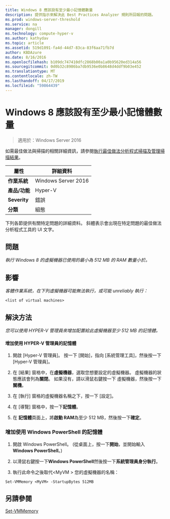 ```yaml
---
title: Windows 8 應該設有至少最小記憶體數量
description: 提供指示來解決此 Best Practices Analyzer 規則所回報的問題。
ms.prod: windows-server-threshold
ms.service: na
manager: dongill
ms.technology: compute-hyper-v
ms.author: kathydav
ms.topic: article
ms.assetid: 519d1091-fa4d-44d7-83ca-83f6aa71fb7d
author: KBDAzure
ms.date: 8/16/2016
ms.openlocfilehash: b109dc747410dfc2868b00a1a0b95620ed314a56
ms.sourcegitcommit: 0d0b32c8986ba7db9536e0b8648d4ddf9b03e452
ms.translationtype: MT
ms.contentlocale: zh-TW
ms.lasthandoff: 04/17/2019
ms.locfileid: "59864439"
---
```

# <a name="windows-8-should-be-configured-with-at-least-the-minimum-amount-of-memory"></a>Windows 8 應該設有至少最小記憶體數量

>適用於：Windows Server 2016

如需最佳做法與掃描的相關詳細資訊，請參閱[執行最佳做法分析程式掃描及管理掃描結果](https://go.microsoft.com/fwlink/p/?LinkID=223177)。  
  
|屬性|詳細資料|  
|-|-|  
|**作業系統**|Windows Server 2016|  
|**產品/功能**|Hyper-V|  
|**Severity**|錯誤|  
|**分類**|組態|  
  
下列各節提供有關特定問題的詳細資料。 斜體表示會出現在特定問題的最佳做法分析程式工具的 UI 文字。  
  
## <a name="issue"></a>**問題**  
*執行 Windows 8 的虛擬機器已使用的最小為 512 MB 的 RAM 數量小於。*  
  
## <a name="impact"></a>**影響**  
*客體作業系統，在下列虛擬機器可能無法執行，或可能 unreliably 執行：*  
```  
<list of virtual machines>  
```  
## <a name="resolution"></a>**解決方法**  
*您可以使用 HYPER-V 管理員來增加配置給此虛擬機器至少 512 MB 的記憶體。*  
  
#### <a name="increase-the-memory-using-hyper-v-manager"></a>增加使用 HYPER-V 管理員的記憶體  
  
1.  開啟 \[Hyper-V 管理員\]。 按一下 [開始]，指向 [系統管理工具]，然後按一下 [Hyper-V 管理員]。  
  
2.  在 [結果] 窗格中，在**虛擬機器**，選取您想要設定的虛擬機器。 虛擬機器的狀態應該會列為**關閉**。 如果沒有，請以滑鼠右鍵按一下 虛擬機器，然後按一下**關機**。  
  
3.  在 [執行] 窗格的虛擬機器名稱之下，按一下 [設定]。  
  
4.  在 [導覽] 窗格中，按一下**記憶體**。  
  
5.  在 **記憶體**頁面上，將**啟動 RAM**為至少 512 MB，然後按一下**確定**。  
  
### <a name="increase-the-memory-using-windows-powershell"></a>增加使用 Windows PowerShell 的記憶體  
  
1.  開啟 Windows PowerShell。 (從桌面上，按一下**開始**，並開始輸入**Windows PowerShell**。)  
  
2.  以滑鼠右鍵按一下**Windows PowerShell**然後按一下**系統管理員身分執行**。  
  
3.  執行此命令之後取代\<MyVM > 您的虛擬機器的名稱：  
  
```  
Set-VMMemory <MyVM> -StartupBytes 512MB  
```  
  
## <a name="see-also"></a>另請參閱  
[Set-VMMemory](https://technet.microsoft.com/library/hh848572.aspx)  
  


